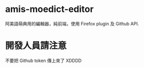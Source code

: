 # amis-moedict-editor
阿美語萌典用的編輯器，純前端，使用 Firefox plugin 及 Github API.


# 開發人員請注意
不要把 Github token 傳上來了 XDDDD
